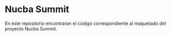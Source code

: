 
# Nucba Summit

En este repositorio encontraran el código correspondiente al maquetado del proyecto Nucba Summit.
